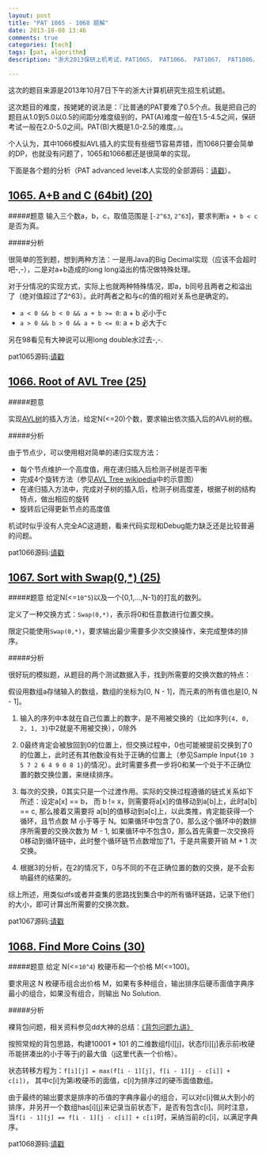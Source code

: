 ```yaml
---
layout: post
title: "PAT 1065 - 1068 题解"
date: 2013-10-08 13:46
comments: true
categories: [tech]
tags: [pat, algorithm]
description: "浙大2013保研上机考试，PAT1065， PAT1066， PAT1067， PAT1086，PAT 1065， PAT 1066， PAT 1067， PAT 1086，比普通的PAT要难了0.5个点"

---
```


这次的题目来源是2013年10月7日下午的浙大计算机研究生招生机试题。

这次题目的难度，按姥姥的说法是：『比普通的PAT要难了0.5个点。我是把自己的题目从1.0到5.0以0.5的间距分难度级别的，PAT(A)难度一般在1.5-4.5之间，保研考试一般在2.0-5.0之间。PAT(B)大概是1.0-2.5的难度。』。

个人认为，其中1066模拟AVL插入的实现有些细节容易弄错，而1068只要会简单的DP，也就没有问题了，1065和1066都还是很简单的实现。

下面是各个题的分析（PAT advanced level本人实现的全部源码：[请戳](https://github.com/biaobiaoqi/CPractice/tree/master/PAT/advancedlevel)）。


[1065. A+B and C (64bit) (20)](http://pat.zju.edu.cn/contests/pat-a-practise/1065)
---

#####题意
输入三个数a，b，c，取值范围是 [`-2^63`, `2^63`]，要求判断` a + b < c ` 是否为真。


#####分析

很简单的签到题，想到两种方法：一是用Java的Big Decimal实现（应该不会超时吧-,-），二是对a+b造成的long long溢出的情况做特殊处理。

对于分情况的实现方式，实际上也就两种特殊情况，即a，b同号且两者之和溢出了（绝对值超过了2^63）。此时两者之和与c的值的相对关系也是确定的。

* `a < 0 && b < 0 && a + b >= 0`: a + b 必小于c
* `a > 0 && b > 0 && a + b <= 0`: a + b 必大于c

另在98看见有大神说可以用long double水过去-,-.

pat1065源码:[请戳](https://github.com/biaobiaoqi/CPractice/blob/master/PAT/advancedlevel/APAT1065.cpp)


[1066. Root of AVL Tree (25)](http://pat.zju.edu.cn/contests/pat-a-practise/1066)
---

#####题意

实现[AVL树](http://en.wikipedia.org/wiki/AVL_tree)的插入方法，给定N(<=20)个数，要求输出依次插入后的AVL树的根。

#####分析

由于节点少，可以使用相对简单的递归实现方法：

* 每个节点维护一个高度值，用在递归插入后检测子树是否平衡
* 完成4个旋转方法（参见[AVL Tree wikipedia](http://en.wikipedia.org/wiki/AVL_tree)中的示意图）
* 在递归插入方法中，完成对子树的插入后，检测子树高度差，根据子树的结构特点，做出相应的旋转
* 旋转后记得更新节点的高度值

机试时似乎没有人完全AC这道题，看来代码实现和Debug能力缺乏还是比较普遍的问题。

pat1066源码:[请戳](https://github.com/biaobiaoqi/CPractice/blob/master/PAT/advancedlevel/APAT1066.cpp)

<!--more-->
[1067. Sort with Swap(0,*) (25)](http://pat.zju.edu.cn/contests/pat-a-practise/1067)
---

#####题意
给定N(<=`10^5`)以及一个{0,1,…,N-1}的打乱的数列。

定义了一种交换方式：`Swap(0,*)`，表示将0和任意数进行位置交换。

限定只能使用`Swap(0,*)`，要求输出最少需要多少次交换操作，来完成整体的排序。


#####分析

很好玩的模拟题，从题目的两个测试数据入手，找到所需要的交换次数的特点：

假设用数组a存储输入的数组，数组的坐标为[0, N - 1]，而元素的所有值也是[0, N - 1]。

1. 输入的序列中本就在自己位置上的数字，是不用被交换的（比如序列`{4, 0, 2, 1, 3}`中2就是不用被交换），0除外

2. 0最终肯定会被放回到0的位置上，但交换过程中，0也可能被提前交换到了0的位置上，此时还有其他数没有处于正确的位置上（参见Sample Input`{10 3 5 7 2 6 4 9 0 8 1}`的情况）。此时需要多费一步将0和某一个处于不正确位置的数交换位置，来继续排序。

3. 每次的交换，0其实只是一个过渡作用。实际的交换过程遵循的链式关系如下所述：设定a[x] == b， 而 b != x，则需要将a[x]的值移动到a[b]上，此时a[b] == c, 那么接着又需要将 a[b]的值移动到a[c]上，以此类推，肯定能获得一个循环，且节点数 M 小于等于 N。如果循环中包含了0，那么这个循环中的数排序所需要的交换次数为 M - 1, 如果循环中不包含0，那么首先需要一次交换将0移动到循环链中，此时整个循环链节点数增加了1，于是共需要开销 M + 1 次交换。

4. 根据3的分析，在2的情况下，0与不同的不在正确位置的数的交换，是不会影响最终的结果的。

综上所述，用类似dfs或者并查集的思路找到集合中的所有循环链路，记录下他们的大小，即可计算出所需要的交换次数。

pat1067源码:[请戳](https://github.com/biaobiaoqi/CPractice/blob/master/PAT/advancedlevel/APAT1067.cpp)


[1068. Find More Coins (30)](http://pat.zju.edu.cn/contests/pat-a-practise/1068)
---

#####题意
给定 N(<=`10^4`) 枚硬币和一个价格 M(<=100)。

要求用这 N 枚硬币组合出价格 M，如果有多种组合，输出排序后硬币面值字典序最小的组合，如果没有组合，则输出 No Solution.

#####分析

裸背包问题，相关资料参见dd大神的总结：[《背包问题九讲》](http://cuitianyi.com/blog/%E3%80%8A%E8%83%8C%E5%8C%85%E9%97%AE%E9%A2%98%E4%B9%9D%E8%AE%B2%E3%80%8B2-0-alpha1/)

按照常规的背包思路，构建10001 * 101 的二维数组f[i][j]，状态f[i][j]表示前i枚硬币能拼凑出的小于等于j的最大值（j这里代表一个价格）。

状态转移方程为：`f[i][j] = max(f[i - 1][j], f[i - 1][j - c[i]] + c[i])`， 其中c[i]为第i枚硬币的面值，c[i]为排序过的硬币面值数组。

由于最终的输出要求是排序的币值的字典序最小的组合，可以对c[i]做从大到小的排序，并另开一个数组has[i][j]来记录当前状态下，是否有包含c[i]。同时注意，当`f[i - 1][j] == f[i - 1][j - c[i]] + c[i]`时，采纳当前的c[i]，以满足字典序。

pat1068源码:[请戳](https://github.com/biaobiaoqi/CPractice/blob/master/PAT/advancedlevel/APAT1068.cpp)